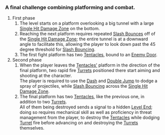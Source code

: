 ### A final challenge combining platforming and combat. 

1. First phase
	1. The level starts on a platform overlooking a big tunnel with a large [Single Hit Damage Zone](../Enviromental%20Features/Harmful/Damage%20Zones.md) on the bottom.
	2. Reaching the next platform requires repeated [Slash Bounces](../../Player%20Character/Ultion/Abilities/Slash.md) off of the [Single Hit Damage Zone](../Enviromental%20Features/Harmful/Damage%20Zones.md); the entire tunnel is at a downward angle to facilitate this, allowing the player to look down past the 45 degree threshold for [Slash Bouncing](../../Player%20Character/Ultion/Abilities/Slash.md).
	3. The first fight platform has two [Tentacles](../Enviromental%20Features/Harmful/Enemies/Tentacle.md), bound to an [Enemy Door](../Enviromental%20Features/Neutral/Enemy%20Door.md).
2. Second phase
	1. When the player leaves the [Tentacles'](../Enviromental%20Features/Harmful/Enemies/Tentacle.md) platform in the direction of the final platform, two rapid fire [Turrets](../Enviromental%20Features/Harmful/Enemies/Turret.md) positioned there start aiming and shooting at the character.<br>The player is required to use the [Dash](../../Player%20Character/Ultion/Abilities/Dash.md) and [Double Jump](../../Player%20Character/Ultion/Abilities/Jump.md) to dodge a spray of projectiles, while [Slash Bouncing](../../Player%20Character/Ultion/Abilities/Slash.md) across the [Single Hit Damage Zone](../Enviromental%20Features/Harmful/Damage%20Zones.md).
	2. The final platform has two [Tentacles](../Enviromental%20Features/Harmful/Enemies/Tentacle.md), like the previous one, in addition to two [Turrets](../Enviromental%20Features/Harmful/Enemies/Turret.md).<br>All of them being destroyed sends a signal to a hidden [Level End](../Enviromental%20Features/Neutral/Level%20End.md); doing so requires mechanical skill as well as proficiency in threat management from the player, to destroy the [Tentacles](../Enviromental%20Features/Harmful/Enemies/Tentacle.md) while dodging [Turret](../Enviromental%20Features/Harmful/Enemies/Turret.md) fire before advancing on and destroying the [Turrets](../Enviromental%20Features/Harmful/Enemies/Turret.md) themselves.
